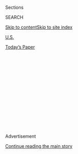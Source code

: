 <div id="app">

<div>

<div>

<div>

<div class="NYTAppHideMasthead css-1q2w90k e1suatyy0">

<div class="section css-ui9rw0 e1suatyy2">

<div class="css-eph4ug er09x8g0">

<div class="css-6n7j50">

</div>

<span class="css-1dv1kvn">Sections</span>

<div class="css-10488qs">

<span class="css-1dv1kvn">SEARCH</span>

</div>

[Skip to content](#site-content)[Skip to site
index](#site-index)

</div>

<div id="masthead-section-label" class="css-1wr3we4 eaxe0e00">

[U.S.](https://www.nytimes.com/section/us)

</div>

<div class="css-10698na e1huz5gh0">

</div>

</div>

<div id="masthead-bar-one" class="section hasLinks css-15hmgas e1csuq9d3">

<div class="css-uqyvli e1csuq9d0">

</div>

<div class="css-1uqjmks e1csuq9d1">

</div>

<div class="css-9e9ivx">

[](https://myaccount.nytimes.com/auth/login?response_type=cookie&client_id=vi)

</div>

<div class="css-1bvtpon e1csuq9d2">

[Today’s
Paper](https://www.nytimes.com/section/todayspaper)

</div>

</div>

</div>

</div>

<div data-aria-hidden="false">

<div id="site-content" data-role="main">

<div>

<div class="css-1aor85t" style="opacity:0.000000001;z-index:-1;visibility:hidden">

<div class="css-1hqnpie">

<div class="css-epjblv">

<span class="css-17xtcya">[U.S.](/section/us)</span><span class="css-x15j1o">|</span><span class="css-fwqvlz">Who
Is Alexander Vindman? White House Aide Reported Ukraine
Concerns</span>

</div>

<div class="css-k008qs">

<div class="css-1iwv8en">

<span class="css-18z7m18"></span>

<div>

</div>

</div>

<span class="css-1n6z4y">https://nyti.ms/2s0QB37</span>

<div class="css-1705lsu">

<div class="css-4xjgmj">

<div class="css-4skfbu" data-role="toolbar" data-aria-label="Social Media Share buttons, Save button, and Comments Panel with current comment count" data-testid="share-tools">

  - 
  - 
  - 
  - 
    
    <div class="css-6n7j50">
    
    </div>

  - 

</div>

</div>

</div>

</div>

</div>

</div>

<div id="NYT_TOP_BANNER_REGION" class="css-13pd83m">

</div>

<div id="top-wrapper" class="css-1sy8kpn">

<div id="top-slug" class="css-l9onyx">

Advertisement

</div>

[Continue reading the main
story](#after-top)

<div class="ad top-wrapper" style="text-align:center;height:100%;display:block;min-height:250px">

<div id="top" class="place-ad" data-position="top" data-size-key="top">

</div>

</div>

<div id="after-top">

</div>

</div>

<div>

<div id="sponsor-wrapper" class="css-1hyfx7x">

<div id="sponsor-slug" class="css-19vbshk">

Supported by

</div>

[Continue reading the main
story](#after-sponsor)

<div id="sponsor" class="ad sponsor-wrapper" style="text-align:center;height:100%;display:block">

</div>

<div id="after-sponsor">

</div>

</div>

<div class="css-186x18t">

</div>

<div class="css-1vkm6nb ehdk2mb0">

# Who Is Alexander Vindman? White House Aide Reported Ukraine Concerns

</div>

The decorated combat veteran and top Ukraine expert on the National
Security Council will be the first active-duty military officer to take
part in the public impeachment hearings.

<div class="css-79elbk" data-testid="photoviewer-wrapper">

<div class="css-z3e15g" data-testid="photoviewer-wrapper-hidden">

</div>

<div class="css-1a48zt4 ehw59r15" data-testid="photoviewer-children">

![<span class="css-16f3y1r e13ogyst0" data-aria-hidden="true">Lt. Col.
Alexander S. Vindman preparing to testify Tuesday on Capitol
Hill.</span><span class="css-cnj6d5 e1z0qqy90" itemprop="copyrightHolder"><span class="css-1ly73wi e1tej78p0">Credit...</span><span><span>Jason
Andrew for The New York
Times</span></span></span>](https://static01.nyt.com/images/2019/11/19/us/politics/19dc-vindman-sub/merlin_164671449_d58d5d31-37e2-4932-bddc-c45cbfb57324-articleLarge.jpg?quality=75&auto=webp&disable=upscale)

</div>

</div>

<div class="css-18e8msd">

<div class="css-vp77d3 epjyd6m0">

<div class="css-hus3qt ey68jwv0" data-aria-hidden="true">

[![Danny
Hakim](https://static01.nyt.com/images/2018/10/18/multimedia/author-danny-hakim/author-danny-hakim-thumbLarge.png
"Danny Hakim")](https://www.nytimes.com/by/danny-hakim)

</div>

<div class="css-1baulvz">

By [<span class="css-1baulvz last-byline" itemprop="name">Danny
Hakim</span>](https://www.nytimes.com/by/danny-hakim)

</div>

</div>

  - 
    
    <div class="css-ld3wwf e16638kd2">
    
    Published Nov. 19, 2019Updated July 8,
    2020
    
    </div>

  - 
    
    <div class="css-4xjgmj">
    
    <div class="css-pvvomx" data-role="toolbar" data-aria-label="Social Media Share buttons, Save button, and Comments Panel with current comment count" data-testid="share-tools">
    
      - 
      - 
      - 
      - 
        
        <div class="css-6n7j50">
        
        </div>
    
      - 
    
    </div>
    
    </div>

</div>

</div>

<div class="section meteredContent css-1r7ky0e" name="articleBody" itemprop="articleBody">

<div class="css-1fanzo5 StoryBodyCompanionColumn">

<div class="css-53u6y8">

As the top Ukraine expert on the National Security Council, Army [Lt.
Col. Alexander S.
Vindman](https://www.nytimes.com/2020/07/08/us/politics/vindman-trump-ukraine-impeachment.html)
became so concerned during a July 25 phone call in which [President
Trump](https://www.nytimes.com/2019/10/29/us/politics/who-is-alexander-vindman.html?module=inline)
asked Ukraine’s president for help with political investigations that he
reported his alarm to a superior.

</div>

</div>

<div>

</div>

<div class="css-1fanzo5 StoryBodyCompanionColumn">

<div class="css-53u6y8">

On Tuesday, [Colonel
Vindman](https://www.nytimes.com/2020/02/07/us/politics/alexander-vindman-white-house.html)
will testify in the public phase of the impeachment investigation, the
first active-duty military officer to do so.

In [closed-door testimony last
month](https://www.nytimes.com/2019/10/28/us/politics/Alexander-Vindman-trump-impeachment.html?rref=collection%2Fbyline%2Fdanny-hakim&action=click&contentCollection=undefined&region=stream&module=stream_unit&version=latest&contentPlacement=8&pgtype=collection)
with the House Intelligence Committee, he described reporting concerns
to his superiors on two occasions related to the Ukraine policy of the
president and his inner circle, saying he acted out of a “sense of
duty.”

</div>

</div>

<div class="css-1fanzo5 StoryBodyCompanionColumn">

<div class="css-53u6y8">

He is among the White House officials who have described the fallout as
the president and his personal lawyer, [Rudolph W.
Giuliani](https://www.nytimes.com/2019/10/11/us/politics/rudy-giuliani-investigation.html),
pressured Ukraine to investigate unfounded allegations about former Vice
President Joseph R. Biden Jr., a Democratic rival of the president, and
to help chase an unproven theory that Ukraine, not Russia, had
intervened in the 2016 election. Democrats have accused the president of
abusing his official powers to benefit his re-election efforts, while
House Republicans argue he did nothing wrong.

The colonel first raised concerns on July 10, when he was among a group
of Americans meeting at the White House with Ukrainian officials. The
Ukrainians were hoping to secure a meeting with Mr. Trump for the new
Ukrainian president, Volodymyr Zelensky.

Another attendee, Gordon D. Sondland, the United States ambassador to
the European Union and a prominent Republican donor, “emphasized the
importance that Ukraine deliver the investigation into the 2016
elections” and also move forward with a Biden-related inquiry, the
colonel testified. He also said that he immediately expressed his
concern to Mr. Sondland.

“I, as the representative of the N.S.C., thought it was inappropriate
and that we were not going to get involved in investigations,” Colonel
Vindman testified, adding, “It was kind of an uncomfortable
conversation.”

Later that day, he reported his concerns to the senior lawyer at the
National Security Council.

The second episode came shortly after the colonel and other aides
listened in as the president held a July 25 call with Mr. Zelensky, in
which Mr. Trump pressured the Ukrainian leader to carry out the
investigations he sought.

</div>

</div>

<div class="css-1fanzo5 StoryBodyCompanionColumn">

<div class="css-53u6y8">

“I did not think it was proper to demand that a foreign government
investigate a U.S. citizen,” he testified. “I thought it was troubling
and disturbing.”

Because the colonel was a key point of contact with Ukrainian officials,
they sought his guidance on Mr. Giuliani’s efforts to push the
investigations. Reflecting the National Security Council’s policy, the
colonel advised Ukrainian officials, including Mr. Zelensky, to steer
clear of American politics.

The colonel is an Iraq war veteran who received a Purple Heart after
being injured by a roadside bomb. He immigrated from Ukraine when he was
3 years old with his family, including his twin brother, Yevgeny, who
serves on the National Security Council as an ethics lawyer. Like other
officials who have been subpoenaed to testify, he has been [attacked by
the president and his
allies](https://www.nytimes.com/2019/11/06/us/politics/trump-vindman-twitter.html).

While the colonel is not the whistle-blower who sparked the impeachment
inquiry, he said he did feel compelled to report his concerns within his
chain of command. And he matches the description of a possible source
given by the whistle-blower [in his
complaint](https://www.nytimes.com/interactive/2019/09/26/us/politics/whistle-blower-complaint.html),
in which he refers to White House officials he had spoken to about the
call who “were deeply disturbed by what had transpired in the phone
call.”

“I am a patriot,” Colonel Vindman testified. “It is my sacred duty and
honor to advance and defend our country irrespective of party or
politics.”

</div>

</div>

<div>

</div>

</div>

<div>

</div>

<div>

</div>

<div>

</div>

<div>

<div id="bottom-wrapper" class="css-1ede5it">

<div id="bottom-slug" class="css-l9onyx">

Advertisement

</div>

[Continue reading the main
story](#after-bottom)

<div id="bottom" class="ad bottom-wrapper" style="text-align:center;height:100%;display:block;min-height:90px">

</div>

<div id="after-bottom">

</div>

</div>

</div>

</div>

</div>

## Site Index

<div>

</div>

## Site Information Navigation

  - [© <span>2020</span> <span>The New York Times
    Company</span>](https://help.nytimes.com/hc/en-us/articles/115014792127-Copyright-notice)

<!-- end list -->

  - [NYTCo](https://www.nytco.com/)
  - [Contact
    Us](https://help.nytimes.com/hc/en-us/articles/115015385887-Contact-Us)
  - [Work with us](https://www.nytco.com/careers/)
  - [Advertise](https://nytmediakit.com/)
  - [T Brand Studio](http://www.tbrandstudio.com/)
  - [Your Ad
    Choices](https://www.nytimes.com/privacy/cookie-policy#how-do-i-manage-trackers)
  - [Privacy](https://www.nytimes.com/privacy)
  - [Terms of
    Service](https://help.nytimes.com/hc/en-us/articles/115014893428-Terms-of-service)
  - [Terms of
    Sale](https://help.nytimes.com/hc/en-us/articles/115014893968-Terms-of-sale)
  - [Site
    Map](https://spiderbites.nytimes.com)
  - [Help](https://help.nytimes.com/hc/en-us)
  - [Subscriptions](https://www.nytimes.com/subscription?campaignId=37WXW)

</div>

</div>

</div>

</div>
